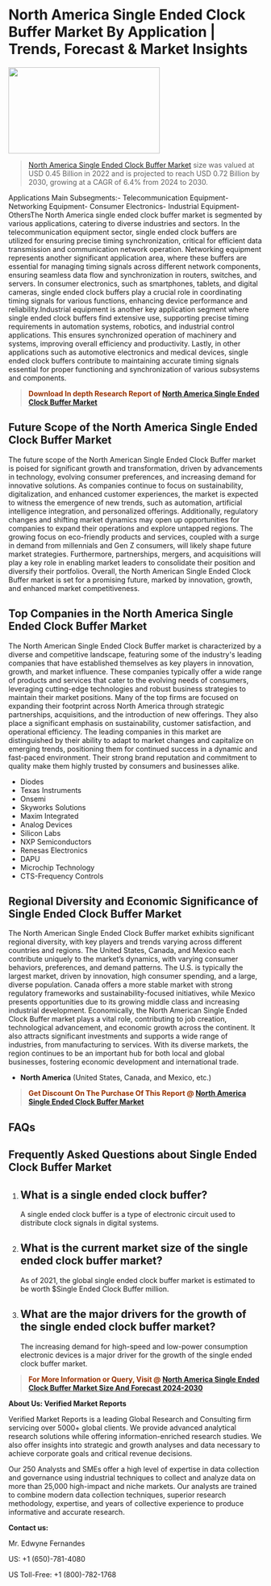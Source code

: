 <p><h1>North America Single Ended Clock Buffer Market By Application | Trends, Forecast & Market Insights</h1><p><img class="aligncenter size-medium wp-image-105565" src="https://ffe5etoiles.com/wp-content/uploads/2025/01/MST7-300x171.png" alt="" width="300" height="171" /></p><blockquote><p><a href="https://www.verifiedmarketreports.com/download-sample/?rid=298842&utm_source=Github-NA&utm_medium=387" target="_blank">North America Single Ended Clock Buffer Market</a>  size was valued at USD 0.45 Billion in 2022 and is projected to reach USD 0.72 Billion by 2030, growing at a CAGR of 6.4% from 2024 to 2030.</p></blockquote>Applications Main Subsegments:- Telecommunication Equipment- Networking Equipment- Consumer Electronics- Industrial Equipment- OthersThe North America single ended clock buffer market is segmented by various applications, catering to diverse industries and sectors. In the telecommunication equipment sector, single ended clock buffers are utilized for ensuring precise timing synchronization, critical for efficient data transmission and communication network operation. Networking equipment represents another significant application area, where these buffers are essential for managing timing signals across different network components, ensuring seamless data flow and synchronization in routers, switches, and servers. In consumer electronics, such as smartphones, tablets, and digital cameras, single ended clock buffers play a crucial role in coordinating timing signals for various functions, enhancing device performance and reliability.Industrial equipment is another key application segment where single ended clock buffers find extensive use, supporting precise timing requirements in automation systems, robotics, and industrial control applications. This ensures synchronized operation of machinery and systems, improving overall efficiency and productivity. Lastly, in other applications such as automotive electronics and medical devices, single ended clock buffers contribute to maintaining accurate timing signals essential for proper functioning and synchronization of various subsystems and components.</p><blockquote><p><span style="color: #993300;"><strong>Download In depth Research Report of <a href="https://www.verifiedmarketreports.com/download-sample/?rid=298842&utm_source=Github-NA&utm_medium=387">North America Single Ended Clock Buffer Market</a></strong></span></p></blockquote><h2>Future Scope of the North America Single Ended Clock Buffer Market</h2><p>The future scope of the North American Single Ended Clock Buffer market is poised for significant growth and transformation, driven by advancements in technology, evolving consumer preferences, and increasing demand for innovative solutions. As companies continue to focus on sustainability, digitalization, and enhanced customer experiences, the market is expected to witness the emergence of new trends, such as automation, artificial intelligence integration, and personalized offerings. Additionally, regulatory changes and shifting market dynamics may open up opportunities for companies to expand their operations and explore untapped regions. The growing focus on eco-friendly products and services, coupled with a surge in demand from millennials and Gen Z consumers, will likely shape future market strategies. Furthermore, partnerships, mergers, and acquisitions will play a key role in enabling market leaders to consolidate their position and diversify their portfolios. Overall, the North American Single Ended Clock Buffer market is set for a promising future, marked by innovation, growth, and enhanced market competitiveness.</p><h2>Top Companies in the North America Single Ended Clock Buffer Market</h2><p>The North American Single Ended Clock Buffer market is characterized by a diverse and competitive landscape, featuring some of the industry's leading companies that have established themselves as key players in innovation, growth, and market influence. These companies typically offer a wide range of products and services that cater to the evolving needs of consumers, leveraging cutting-edge technologies and robust business strategies to maintain their market positions. Many of the top firms are focused on expanding their footprint across North America through strategic partnerships, acquisitions, and the introduction of new offerings. They also place a significant emphasis on sustainability, customer satisfaction, and operational efficiency. The leading companies in this market are distinguished by their ability to adapt to market changes and capitalize on emerging trends, positioning them for continued success in a dynamic and fast-paced environment. Their strong brand reputation and commitment to quality make them highly trusted by consumers and businesses alike.</p><p><ul><li>Diodes </li><li> Texas Instruments </li><li> Onsemi </li><li> Skyworks Solutions </li><li> Maxim Integrated </li><li> Analog Devices </li><li> Silicon Labs </li><li> NXP Semiconductors </li><li> Renesas Electronics </li><li> DAPU </li><li> Microchip Technology </li><li> CTS-Frequency Controls</li></ul></p><h2>Regional Diversity and Economic Significance of Single Ended Clock Buffer Market</h2><p>The North American Single Ended Clock Buffer market exhibits significant regional diversity, with key players and trends varying across different countries and regions. The United States, Canada, and Mexico each contribute uniquely to the market’s dynamics, with varying consumer behaviors, preferences, and demand patterns. The U.S. is typically the largest market, driven by innovation, high consumer spending, and a large, diverse population. Canada offers a more stable market with strong regulatory frameworks and sustainability-focused initiatives, while Mexico presents opportunities due to its growing middle class and increasing industrial development. Economically, the North American Single Ended Clock Buffer market plays a vital role, contributing to job creation, technological advancement, and economic growth across the continent. It also attracts significant investments and supports a wide range of industries, from manufacturing to services. With its diverse markets, the region continues to be an important hub for both local and global businesses, fostering economic development and international trade.</p><ul>    <li><strong>North America</strong> (United States, Canada, and Mexico, etc.)</li></ul><blockquote><p><span style="color: #993300;"><strong>Get Discount On The Purchase Of This Report @ <a href="https://www.verifiedmarketreports.com/ask-for-discount/?rid=298842&utm_source=Github-NA&utm_medium=387">North America Single Ended Clock Buffer Market</a></strong></span></p></blockquote><h2>FAQs</h2><p>  <h2>Frequently Asked Questions about Single Ended Clock Buffer Market</h1>  <ol>    <li>      <h2>What is a single ended clock buffer?</div><div></h2>      <p>A single ended clock buffer is a type of electronic circuit used to distribute clock signals in digital systems.</p>    </li>    <li>      <h2>What is the current market size of the single ended clock buffer market?</div><div></h2>      <p>As of 2021, the global single ended clock buffer market is estimated to be worth $Single Ended Clock Buffer million.</p>    </li>    <li>      <h2>What are the major drivers for the growth of the single ended clock buffer market?</div><div></h2>      <p>The increasing demand for high-speed and low-power consumption electronic devices is a major driver for the growth of the single ended clock buffer market.</p>    </li>    <!-- and so on for the next 17 FAQs -->  </ol></body></html></p><blockquote><p><span style="color: #993300;"><strong>For More Information or Query, Visit @ <a href="https://www.verifiedmarketreports.com/product/single-ended-clock-buffer-market/">North America Single Ended Clock Buffer Market Size And Forecast 2024-2030</a></strong></span></p></blockquote><p><strong>About Us: Verified Market Reports</strong></p><p>Verified Market Reports is a leading Global Research and Consulting firm servicing over 5000+ global clients. We provide advanced analytical research solutions while offering information-enriched research studies. We also offer insights into strategic and growth analyses and data necessary to achieve corporate goals and critical revenue decisions.</p><p>Our 250 Analysts and SMEs offer a high level of expertise in data collection and governance using industrial techniques to collect and analyze data on more than 25,000 high-impact and niche markets. Our analysts are trained to combine modern data collection techniques, superior research methodology, expertise, and years of collective experience to produce informative and accurate research.</p><p><strong>Contact us:</strong></p><p>Mr. Edwyne Fernandes</p><p>US: +1 (650)-781-4080</p><p>US Toll-Free: +1 (800)-782-1768</p>
 
